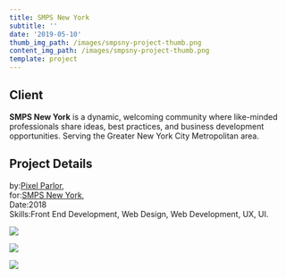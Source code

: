 ```yaml
---
title: SMPS New York
subtitle: ''
date: '2019-05-10'
thumb_img_path: /images/smpsny-project-thumb.png
content_img_path: /images/smpsny-project-thumb.png
template: project
---
```

## Client

**SMPS New York** is a dynamic, welcoming community where like-minded professionals share ideas, best practices, and business development opportunities. Serving the Greater New York City Metropolitan area.

## Project Details

by:[Pixel Parlor](http://www.pixelparlor.com/),\
for:[SMPS New York](https://www.smpsny.org/),\
Date:2018\
Skills:Front End Development, Web Design, Web Development, UX, UI.



![](/images/smpsny-dsk.png)

![](/images/smpsny-tblt.png)

![](/images/smpsny-phn.png)
